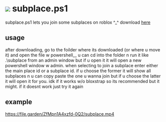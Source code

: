 # ![](https://pixels.crd.co/assets/images/gallery58/ca8c8959.gif) subplace.ps1
subplace.ps1 lets you join some subplaces on roblox ^_^
download [here](https://raw.githubusercontent.com/catb0x/subplace.ps1/refs/heads/main/subplace.ps1)

## usage
after downloading, go to the foilder where its downloaded (or where u move it) and open the file w powershell,,, u can cd into the folder n run it like .\subplace from an admin window but if u open it it will open a new powershell window w admin. when selecting to join a subplace enter either the main place id or a subplace id. if u choose the former it will show all subplaces n u can copy paste the one u wanna join but if u choose the latter it will open it for you. idk if it works w/o bloxstrap so its recommended but it might. if it doesnt work just try it again

## example

https://file.garden/ZfMpn1A4xzfd-0Q2/subplace.mp4
